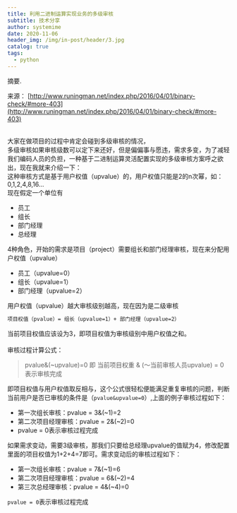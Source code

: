 ```yaml
---
title: 利用二进制运算实现业务的多级审核
subtitle: 技术分享
author: systemime
date: 2020-11-06
header_img: /img/in-post/header/3.jpg
catalog: true
tags:
  - python
---
```

摘要.

<!-- more -->
来源： [http://www.runingman.net/index.php/2016/04/01/binary-check/#more-403](http://www.runingman.net/index.php/2016/04/01/binary-check/#more-403)

<br />大家在做项目的过程中肯定会碰到多级审核的情况，
<br />多级审核如果审核级数可以定下来还好，但是偏偏事与愿违，需求多变，为了减轻我们编码人员的负担，一种基于二进制运算灵活配置实现的多级审核方案呼之欲出，现在我就来介绍一下：
<br />这种审核方式是基于用户权值（upvalue）的，用户权值只能是2的n次幂，如：0,1,2,4,8,16…
<br />现在假定一个单位有

- 员工
- 组长
- 部门经理
- 总经理


4种角色，开始的需求是项目（project）需要组长和部门经理审核，现在来分配用户权值（upvalue）

- 员工（upvalue=0）
- 组长（upvalue=1）
- 部门经理（upvalue=2）


用户权值（upvalue）越大审核级别越高，现在因为是二级审核
```bash
项目权值（pvalue）= 组长（upvalue=1）+ 部门经理（upvalue=2）
```
当前项目权值应该设为3，即项目权值为审核级别中用户权值之和。<br />
<br />审核过程计算公式：
> pvalue&(~upvalue)=0
> 即
> 当前项目权重 & (～当前审核人员upvalue) = 0 表示审核完成


即项目权值与用户权值取反相与，这个公式很轻松便能满足重复审核的问题，判断当前用户是否已审核的条件是（`pvalue&upvalue=0`）,上面的例子审核过程如下：

- 第一次组长审核：pvalue = 3&(~1)=2
- 第二次项目经理审核：pvalue = 2&(~2)=0
- pvalue = 0表示审核过程完成


如果需求变动，需要3级审核，那我们只要给总经理upvalue的值赋为4，修改配置里面的项目权值为1+2+4=7即可。需求变动后的审核过程如下：

- 第一次组长审核：pvalue = 7&(~1)=6
- 第二次项目经理审核：pvalue = 6&(~2)=4
- 第三次总经理审核：pvalue = 4&(~4)=0


`pvalue = 0`表示审核过程完成
